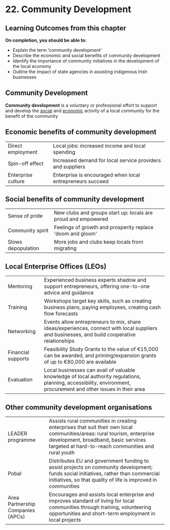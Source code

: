 # 22. Community Development

## Learning Outcomes from this chapter

**On completion, you should be able to:**

- Explain the term ‘community development’
- Describe the economic and social benefits of community development
- Identify the importance of community initiatives in the development of the local economy
- Outline the impact of state agencies in assisting indigenous Irish businesses

## Community Development

**Community development** is a voluntary or professional effort to support and develop the <u>social</u> and <u>economic</u> activity of a local community for the benefit of the community

## Economic benefits of community development

| | |
|-|-|
| Direct employment | Local jobs: increased income and local spending |
| Spin-off effect | Increased demand for local service providers and suppliers |
| Enterprise culture | Enterprise is encouraged when local entrepreneurs succeed |

## Social benefits of community development

| | |
|-|-|
| Sense of pride | New clubs and groups start up: locals are proud and empowered | 
| Community spirit | Feelings of growth and prosperity replace 'doom and gloom' |
| Slows depopulation | More jobs and clubs keep locals from migrating |

## Local Enterprise Offices (LEOs)

| | |
|-|-|
| Mentoring | Experienced business experts shadow and support entrepreneurs, offering one-to-one advice and guidance |
| Training | Workshops target key skills, such as creating business plans, paying employees, creating cash flow forecasts |
| Networking | Events allow entrepreneurs to mix, share ideas/experiences, connect with local suppliers and businesses, and build cooperative relationships |
| Financial supports | Feasibility Study Grants to the value of €15,000 can be awarded, and priming/expansion grants of up to €80,000 are available |
| Evaluation | Local businesses can avail of valuable knowledge of local authority regulations, planning, accessibility, environment, procurement and other issues in their area |

## Other community development organisations

| | |
|-|-|
| LEADER programme | Assists rural communities in creating enterprises that suit their own local communities/areas: rural tourism, enterprise development, broadband, basic services targeted at hard-to-reach communities and rural youth |
| Pobal | Distributes EU and government funding to assist projects on community development; funds social initiatives, rather than commercial initiatives, so that quality of life is improved in communities |
| Area Partnership Companies (APCs) | Encourages and assists local enterprise and improves standard of living for local communities through training, volunteering opportunities and short-term employment in local projects  |

